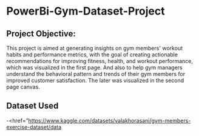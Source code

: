 # PowerBi-Gym-Dataset-Project
## Project Objective:

This project is aimed at generating insights on gym members' workout habits and performance metrics, with the goal of
creating actionable recommendations for improving fitness, health, and workout performance, which was visualized in the first page. And also to help gym managers understand the behavioral pattern and trends of their gym members for improved customer satisfaction. The later was visualized in the second page canvas.
## Dataset Used

-<href=”https://www.kaggle.com/datasets/valakhorasani/gym-members-exercise-dataset/data</a>
